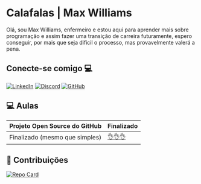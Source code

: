# Calafalas | Max Williams

Olá, sou Max Williams, enfermeiro e estou aqui para aprender mais sobre programação e assim fazer uma transição de carreira futuramente, espero conseguir, por mais que seja dificil o processo, mas provavelmente valerá a pena.

## Conecte-se comigo 💻
[![LinkedIn](https://img.shields.io/badge/LinkedIn-0077B5?style=for-the-badge&logo=linkedin&logoColor=white)](www.linkedin.com/in/max-williams-2452b0210) [![Discord](https://img.shields.io/badge/Steam-7289DA?style=for-the-badge&logo=steam&logoColor=white)](https://steamcommunity.com/id/AngrodCalafalas/)
[![GitHub](https://img.shields.io/badge/GitHub-100000?style=for-the-badge&logo=github&logoColor=white)](https://github.com/AngrodCalafalas)


## 💻 Aulas

| Projeto Open Source do GitHub | Finalizado |
|-------|---------|
|Finalizado (mesmo que simples) | [👌👌👌]()


## 🔎 Contribuições

[![Repo Card](https://github-readme-stats.vercel.app/api/pin/?username=AngrodCalafalas&repo=dio-lab-open-source&bg_color=F52&border_color=30A3DC&show_icons=true&icon_color=FDC&title_color=FFFF&text_color=FFF)](https://github.com/AngrodCalafalas/dio-lab-open-source)
